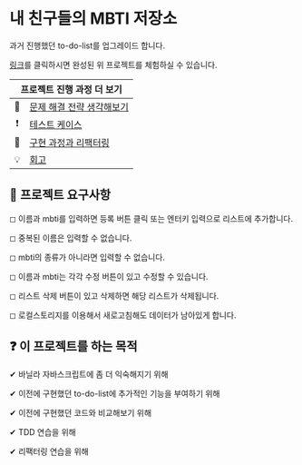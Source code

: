 # 내 친구들의 MBTI 저장소

과거 진행했던 to-do-list를 업그레이드 합니다.

[링크](#)를 클릭하시면 완성된 위 프로젝트를 체험하실 수 있습니다.

<table>
    <thead>
        <tr>
            <th colspan="2" style="text-align: center">
                프로젝트 진행 과정 더 보기
            </th>
        </tr>
    </thead>
    <tbody>
        <tr>
            <td style="text-align: center">🤔</td>
            <td><a href="#">문제 해결 전략 생각해보기</a></td>
        </tr>
        <tr>
            <td style="text-align: center">❗</td>
            <td><a href="#">테스트 케이스</a></td>
        </tr>
        <tr>
            <td style="text-align: center">🔨</td>
            <td><a href="#">구현 과정과 리팩터링</a></td>
        </tr>
        <tr>
            <td style="text-align: center">💡</td>
            <td><a href="#">회고</a></td>
        </tr>
    </tbody>
</table>

## 🎯 프로젝트 요구사항

◻ 이름과 mbti를 입력하면 등록 버튼 클릭 또는 엔터키 입력으로 리스트에 추가합니다.

◻ 중복된 이름은 입력할 수 없습니다.

◻ mbti의 종류가 아니라면 입력할 수 없습니다.

◻ 이름과 mbti는 각각 수정 버튼이 있고 수정할 수 있습니다.

◻ 리스트 삭제 버튼이 있고 삭제하면 해당 리스트가 삭제됩니다.

◻ 로컬스토리지를 이용해서 새로고침해도 데이터가 남아있게 합니다.

## ❓ 이 프로젝트를 하는 목적

✔ 바닐라 자바스크립트에 좀 더 익숙해지기 위해

✔ 이전에 구현했던 to-do-list에 추가적인 기능을 부여하기 위해

✔ 이전에 구현했던 코드와 비교해보기 위해

✔ TDD 연습을 위해

✔ 리팩터링 연습을 위해
